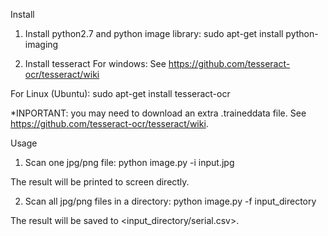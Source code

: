 Install

1. Install python2.7 and python image library:
    sudo apt-get install python-imaging

2. Install tesseract
For windows: 
    See https://github.com/tesseract-ocr/tesseract/wiki
    
For Linux (Ubuntu):
    sudo apt-get install tesseract-ocr
    
*INPORTANT: you may need to download an extra .traineddata file. See https://github.com/tesseract-ocr/tesseract/wiki.



Usage
1. Scan one jpg/png file:
    python image.py -i input.jpg

The result will be printed to screen directly.

2. Scan all jpg/png files in a directory:
    python image.py -f input_directory

The result will be saved to <input_directory/serial.csv>.
